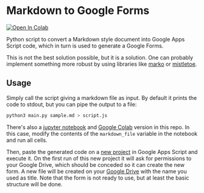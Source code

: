 # Markdown to Google Forms

<a target="_blank" href="https://colab.research.google.com/github/george-gca/markdown-to-google-forms/blob/main/Markdown_to_Google_Forms.ipynb">
  <img src="https://colab.research.google.com/assets/colab-badge.svg" alt="Open In Colab"/>
</a>

Python script to convert a Markdown style document into Google Apps Script code, which in turn is used to generate a Google Forms.

This is not the best solution possible, but it is a solution. One can probably implement something more robust by using libraries like [marko](https://github.com/frostming/marko) or [mistletoe](https://github.com/miyuchina/mistletoe).

## Usage

Simply call the script giving a markdown file as input. By default it prints the code to stdout, but you can pipe the output to a file:

```python
python3 main.py sample.md > script.js
```

There's also a [jupyter notebook](https://github.com/george-gca/markdown-to-google-forms/blob/main/Markdown_to_Google_Forms.ipynb) and [Google Colab](https://gist.github.com/george-gca/fbc4664dce3e97796d1fa212f769c6bb) version in this repo. In this case, modify the contents of the `markdown_file` variable in the notebook and run all cells.

Then, paste the generated code on a [new project](https://script.google.com/home/projects/create) in Google Apps Script and execute it. On the first run of this new project it will ask for permissions to your Google Drive, which should be conceded so it can create the new form. A new file will be created on your [Google Drive](https://drive.google.com/) with the name you used as title. Note that the form is not ready to use, but at least the basic structure will be done.
